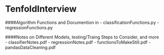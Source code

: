 # TenfoldInterview

####Algorithm Functions and Documention in 
	- classificationFunctions.py
	- regressionFunctions.py
	
####Notes on Different Models, testing/Traing Steps to Consider, and more
	- classifierNotes.pdf
	- regressionNotes.pdf
	- functionsToMakeStill.pdf
	- pandasDataCleaning.pdf

